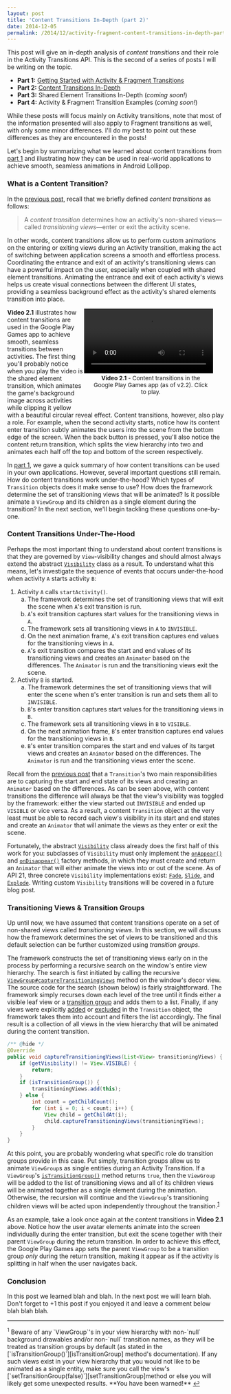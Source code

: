 ```yaml
---
layout: post
title: 'Content Transitions In-Depth (part 2)'
date: 2014-12-05
permalink: /2014/12/activity-fragment-content-transitions-in-depth-part2.html
---
```


This post will give an in-depth analysis of _content transitions_ and their role in the Activity Transitions API. This is the second of a series of posts I will be writing on the topic.

* **Part 1:** [Getting Started with Activity & Fragment Transitions][part1]
* **Part 2:** [Content Transitions In-Depth][part2]
* **Part 3:** Shared Element Transitions In-Depth (_coming soon!_)
* **Part 4:** Activity & Fragment Transition Examples (_coming soon!_)

While these posts will focus mainly on Activity transitions, note that most of the information presented will also apply to Fragment transitions as well, with only some minor differences. I'll do my best to point out these differences as they are encountered in the posts!

Let's begin by summarizing what we learned about content transitions from [part 1][part1] and illustrating how they can be used in real-world applications to achieve smooth, seamless animations in Android Lollipop.

### What is a Content Transition?

<!--morestart-->

In the [previous post][part1], recall that we briefly defined _content transitions_ as follows:

> A _content transition_ determines how an activity's non-shared views&mdash;called _transitioning views_&mdash;enter or exit the activity scene.

In other words, content transitions allow us to perform custom animations on the entering or exiting views during an Activity transition, making the act of switching between application screens a smooth and effortless process. Coordinating the entrance and exit of an activity's transitioning views can have a powerful impact on the user, especially when coupled with shared element transitions. Animating the entrance and exit of each activity's views helps us create visual connections between the different UI states, providing a seamless background effect as the activity's shared elements transition into place.

<!--more-->

<div style="width:290px;margin-right:35px;float:right" poster="/assets/videos/posts/2014/12/05/games-opt.png" preload="none">
  <div class="framed-nexus6-port">
  <video id="figure21" onclick="playPause('figure21')">
    <source src="/assets/videos/posts/2014/12/05/games-opt.mp4" type="video/mp4">
    <source src="/assets/videos/posts/2014/12/05/games-opt.webm" type="video/webm">
    <source src="/assets/videos/posts/2014/12/05/games-opt.ogv" type="video/ogg">
  </video>
  </div>
  <div style="font-size:10pt;margin-left:20px;margin-bottom:30px">
    <p class="img-caption" style="margin-top:3px;margin-bottom:10px;text-align: center;"><strong>Video 2.1</strong> - Content transitions in the Google Play Games app (as of v2.2). Click to play.</p>
  </div>
</div>

**Video 2.1** illustrates how content transitions are used in the Google Play Games app to achieve smooth, seamless transitions between activities. The first thing you'll probably notice when you play the video is the shared element transition, which animates the game's background image across activities while clipping it yellow with a beautiful circular reveal effect. Content transitions, however, also play a role. For example, when the second activity starts, notice how its content enter transition subtly animates the users into the scene from the bottom edge of the screen. When the back button is pressed, you'll also notice the content return transition, which splits the view hierarchy into two and animates each half off the top and bottom of the screen respectively.

In [part 1][part1], we gave a quick summary of how content transitions can be used in your own applications. However, several important questions still remain. How do content transitions work under-the-hood? Which types of `Transition` objects does it make sense to use? How does the framework determine the set of transitioning views that will be animated? Is it possible animate a `ViewGroup` and its children as a single element during the transition? In the next section, we'll begin tackling these questions one-by-one.

### Content Transitions Under-The-Hood

Perhaps the most important thing to understand about content transitions is that they are governed by `View`-visibility changes and should almost always extend the abstract [`Visibility`][Visibility] class as a result. To understand what this means, let's investigate the sequence of events that occurs under-the-hood when activity `A` starts activity `B`:

<ol>
<li>Activity <code>A</code> calls <code>startActivity()</code>.
<ol style="list-style-type: lower-alpha;">
<li>The framework determines the set of transitioning views that will exit the scene when <code>A</code>'s exit transition is run.</li>
<li><code>A</code>'s exit transition captures start values for the transitioning views in <code>A</code>.</li>
<li>The framework sets all transitioning views in <code>A</code> to <code>INVISIBLE</code>.</li>
<li>On the next animation frame, <code>A</code>'s exit transition captures end values for the transitioning views in <code>A</code>.</li>
<li><code>A</code>'s exit transition compares the start and end values of its transitioning views and creates an <code>Animator</code> based on the differences. The <code>Animator</code> is run and the transitioning views exit the scene.</li>
</ol>
</li>
<li>Activity <code>B</code> is started.
<ol style="list-style-type: lower-alpha;">
<li>The framework determines the set of transitioning views that will enter the scene when <code>B</code>'s enter transition is run and sets them all to <code>INVISIBLE</code>.</li>
<li><code>B</code>'s enter transition captures start values for the transitioning views in <code>B</code>.</li>
<li>The framework sets all transitioning views in <code>B</code> to <code>VISIBLE</code>.</li>
<li>On the next animation frame, <code>B</code>'s enter transition captures end values for the transitioning views in <code>B</code>.</li>
<li><code>B</code>'s enter transition compares the start and end values of its target views and creates an <code>Animator</code> based on the differences. The <code>Animator</code> is run and the transitioning views enter the scene.</li>
</ol>
</li>
</ol>

Recall from the [previous post][part1] that a `Transition`'s two main responsibilities are to capturing the start and end state of its views and creating an `Animator` based on the differences. As can be seen above, with content transitions the difference will always be that the view's visibility was toggled by the framework: either the view started out `INVISIBLE` and ended up `VISIBLE` or vice versa. As a result, a content `Transition` object at the very least must be able to record each view's visibility in its start and end states and create an `Animator` that will animate the views as they enter or exit the scene.

Fortunately, the abstract [`Visibility`][Visibility] class already does the first half of this work for you: subclasses of `Visibility` must only implement the [`onAppear()`][onAppear] and [`onDisappear()`][onDisappear] factory methods, in which they must create and return an `Animator` that will either animate the views into or out of the scene. As of API 21, three concrete `Visibility` implementations exist: [`Fade`][Fade], [`Slide`][Slide], and [`Explode`][Explode]. Writing custom `Visibility` transitions will be covered in a future blog post.

### Transitioning Views & Transition Groups

Up until now, we have assumed that content transitions operate on a set of non-shared views called _transitioning views_. In this section, we will discuss how the framework determines the set of views to be transitioned and this default selection can be further customized using _transition groups_.

The framework constructs the set of transitioning views early on in the process by performing a recursive search on the window's entire view hierarchy. The search is first initiated by calling the recursive [`ViewGroup#captureTransitioningViews`][ViewGroup#captureTransitioningViews] method on the window's decor view. The source code for the search (shown below) is fairly straightforward. The framework simply recurses down each level of the tree until it finds either a visible leaf view or a [transition group][isTransitionGroup] and adds them to a list. Finally, if any views were explicitly [added][addTarget] or [excluded][excludeTarget] in the `Transition` object, the framework takes them into account and filters the list accordingly. The final result is a collection of all views in the view hierarchy that will be animated during the content transition.

```java
/** @hide */
@Override
public void captureTransitioningViews(List<View> transitioningViews) {
    if (getVisibility() != View.VISIBLE) {
        return;
    }
    if (isTransitionGroup()) {
        transitioningViews.add(this);
    } else {
        int count = getChildCount();
        for (int i = 0; i < count; i++) {
            View child = getChildAt(i);
            child.captureTransitioningViews(transitioningViews);
        }
    }
}
```

At this point, you are probably wondering what specific role do transition groups provide in this case. Put simply, transition groups allow us to animate `ViewGroup`s as single entities during an Activity Transition. If a `ViewGroup`'s [`isTransitionGroup()`][isTransitionGroup] method returns `true`, then the `ViewGroup` will be added to the list of transitioning views and all of its children views will be animated together as a single element during the animation. Otherwise, the recursion will continue and the `ViewGroup`'s transitioning children views will be acted upon independently throughout the transition.<sup><a href="#footnote1" id="ref1">1</a></sup>

As an example, take a look once again at the content transitions in **Video 2.1** above. Notice how the user avatar elements animate into the screen individually during the enter transition, but exit the scene together with their parent `ViewGroup` during the return transition. In order to achieve this effect, the Google Play Games app sets the parent `ViewGroup` to be a transition group _only_ during the return transition, making it appear as if the activity is splitting in half when the user navigates back.

### Conclusion

In this post we learned blah and blah. In the next post we will learn blah. Don't forget to +1 this post if you enjoyed it and leave a comment below blah blah blah.

<hr class="footnote-divider"/>
<sup id="footnote1">1</sup> Beware of any `ViewGroup`'s in your view hierarchy with non-`null` background drawables and/or non-`null` transition names, as they will be treated as transition groups by default (as stated in the [`isTransitionGroup()`][isTransitionGroup] method's documentation). If any such views exist in your view hierarchy that you would not like to be animated as a single entity, make sure you call the view's [`setTransitionGroup(false)`][setTransitionGroup]method or else you will likely get some unexpected results. **You have been warned!** <a href="#ref1" title="Jump to footnote 1.">&#8617;</a>

  [Visibility]: https://developer.android.com/reference/android/transition/Visibility.html
  [onAppear]: https://developer.android.com/reference/android/transition/Visibility.html#onAppear(android.view.ViewGroup,%20android.transition.TransitionValues,%20int,%20android.transition.TransitionValues,%20int)
  [onDisappear]: https://developer.android.com/reference/android/transition/Visibility.html#onDisappear(android.view.ViewGroup,%20android.transition.TransitionValues,%20int,%20android.transition.TransitionValues,%20int)
  [Fade]: https://developer.android.com/reference/android/transition/Fade.html
  [Explode]: https://developer.android.com/reference/android/transition/Explode.html
  [Slide]: https://developer.android.com/reference/android/transition/Slide.html

  [ViewGroup#captureTransitioningViews]: https://github.com/android/platform_frameworks_base/blob/lollipop-release/core/java/android/view/ViewGroup.java#L6243-L6258
  [isTransitionGroup]: https://developer.android.com/reference/android/view/ViewGroup.html#isTransitionGroup()
  [setTransitionGroup]: http://developer.android.com/reference/android/view/ViewGroup.html#setTransitionGroup(boolean)

  [setExitTransition]: https://developer.android.com/reference/android/view/Window.html#setExitTransition(android.transition.Transition)
  [setEnterTransition]: https://developer.android.com/reference/android/view/Window.html#setEnterTransition(android.transition.Transition)
  [setReturnTransition]: https://developer.android.com/reference/android/view/Window.html#setReturnTransition(android.transition.Transition)
  [setReenterTransition]: https://developer.android.com/reference/android/view/Window.html#setReenterTransition(android.transition.Transition)
  [Fragment#setExitTransition]: https://developer.android.com/reference/android/app/Fragment.html#setExitTransition(android.transition.Transition)
  [Fragment#setEnterTransition]: https://developer.android.com/reference/android/app/Fragment.html#setEnterTransition(android.transition.Transition)
  [Fragment#setReturnTransition]: https://developer.android.com/reference/android/app/Fragment.html#setReturnTransition(android.transition.Transition)
  [Fragment#setReenterTransition]: https://developer.android.com/reference/android/app/Fragment.html#setReenterTransition(android.transition.Transition)

  [addTarget]: https://developer.android.com/reference/android/transition/Transition.html#addTarget(android.view.View)
  [excludeTarget]: https://developer.android.com/reference/android/transition/Transition.html#excludeTarget(android.view.View,%20boolean)

  [part1]: /2014/12/activity-fragment-transitions-in-android-lollipop-part1.html
  [part2]: /2014/12/content-transitions-in-depth-part2.html
  [part3]: /2014/11/shared-element-transitions-in-depth-part3.html

